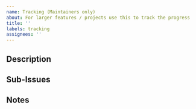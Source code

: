 ```yaml
---
name: Tracking (Maintainers only)
about: For larger features / projects use this to track the progress
title: ''
labels: tracking
assignees: ''
---
```


<!--- Provide a general summary of the issue in the Title above -->

## Description
<!--Explain the general idea of the project or feature.-->

## Sub-Issues
<!--- Provide a list of all the sub-issues used to track smaller changes part of this project or feature. -->

## Notes
<!--- Optional: Any other small tidbits that might be relevant to this project or feature. -->
